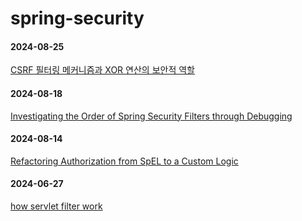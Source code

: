 # spring-security

#### 2024-08-25
[CSRF 필터링 메커니즘과 XOR 연산의 보안적 역할](https://github.com/beginerer/spring-security/blob/main/CSRF%20%ED%95%84%ED%84%B0%EB%A7%81%20%EB%A9%94%EC%BB%A4%EB%8B%88%EC%A6%98%EA%B3%BC%20XOR%20%EC%97%B0%EC%82%B0%EC%9D%98%20%EB%B3%B4%EC%95%88%EC%A0%81%20%EC%97%AD%ED%95%A0.md)
#### 2024-08-18
[Investigating the Order of Spring Security Filters through Debugging](https://github.com/beginerer/spring-security/blob/main/Investigating%20the%20Order%20of%20Spring%20Security%20Filters%20through%20Debugging.md)
#### 2024-08-14
[Refactoring Authorization from SpEL to a Custom Logic](https://github.com/beginerer/spring-security/blob/main/Refactoring%20Authorization%20from%20SpEL%20to%20a%20Custom%20Logic.md)
#### 2024-06-27
[how servlet filter work](https://github.com/beginerer/spring-security/blob/main/how%20servlet%20filter%20work.md)
